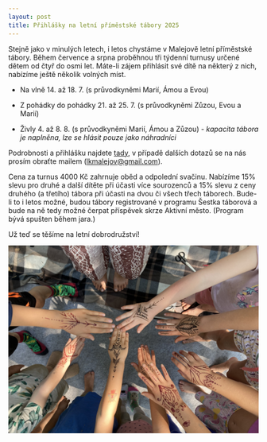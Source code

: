 ```yaml
---
layout: post
title: Přihlášky na letní příměstské tábory 2025
---
```


Stejně jako v minulých letech, i letos chystáme v Malejově letní příměstské tábory. Během července a srpna proběhnou tři týdenní turnusy určené dětem od čtyř do osmi let. Máte-li zájem přihlásit své dítě na některý z nich, nabízíme ještě několik volných míst.

* ⁠Na vlně 14. až 18. 7. (s průvodkyněmi Marií, Ámou a Evou)

* Z pohádky do pohádky 21. až 25. 7. (s průvodkyněmi Zůzou, Evou a Marií)

* Živly 4. až 8. 8. (s průvodkyněmi Marií, Ámou a Zůzou) - *kapacita tábora je naplněna, lze se hlásit pouze jako náhradníci*

Podrobnosti a přihlášku najdete [tady](https://docs.google.com/forms/d/e/1FAIpQLSfmD2qA_jSmdlN-j4xcRbSoXJwNntVVK-wzWjAtKNWDClqFrA/viewform?usp=sharing), v případě dalších dotazů se na nás prosím obraťte mailem (lkmalejov@gmail.com).

Cena za turnus 4000 Kč zahrnuje oběd a odpolední svačinu. Nabízíme 15% slevu pro druhé a další dítěte při účasti více sourozenců a 15% slevu z ceny druhého (a třetího) tábora při účasti na dvou či všech třech táborech.
Bude-li to i letos možné, budou tábory registrované v programu Šestka táborová a bude na ně tedy možné čerpat příspěvek skrze Aktivní město. (Program bývá spušten během jara.)

Už teď se těšíme na letní dobrodružství!

![Z loňského příměstského tábora](/assets/article_images/primestak_indie.jpg)
